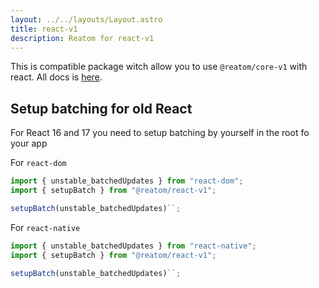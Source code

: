 ```yaml
---
layout: ../../layouts/Layout.astro
title: react-v1
description: Reatom for react-v1
---
```


This is compatible package witch allow you to use `@reatom/core-v1` with react. All docs is [here](https://reatom.js.org/#/packages/react).

## Setup batching for old React

For React 16 and 17 you need to setup batching by yourself in the root fo your app

For `react-dom`

```js
import { unstable_batchedUpdates } from "react-dom";
import { setupBatch } from "@reatom/react-v1";

setupBatch(unstable_batchedUpdates)``;
```

For `react-native`

```js
import { unstable_batchedUpdates } from "react-native";
import { setupBatch } from "@reatom/react-v1";

setupBatch(unstable_batchedUpdates)``;
```
